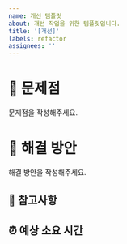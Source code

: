 ```yaml
---
name: 개선 템플릿
about: 개선 작업을 위한 템플릿입니다.
title: '[개선]'
labels: refactor
assignees: ''
---
```


# 🔨 문제점

문제점을 작성해주세요.

# 📑 해결 방안

해결 방안을 작성해주세요.

## 🚧 참고사항

## ⏰ 예상 소요 시간
